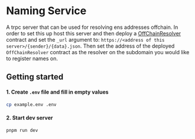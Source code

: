 # Naming Service

A trpc server that can be used for resolving ens addresses offchain. In order to set this up host this server and then deploy a [OffChainResolver](https://github.com/ensdomains/offchain-resolver/blob/099b7e9827899efcf064e71b7125f7b4fc2e342f/packages/contracts/contracts/OffchainResolver.sol) contract and set the `_url` argument to: `https://<address of this server>/{sender}/{data}.json`. Then set the address of the deployed `OffChainResolver` contract as the resolver on the subdomain you would like to register names on.

## Getting started

#### 1. Create `.env` file and fill in empty values

```bash
cp example.env .env
```

#### 2. Start dev server

```bash
pnpm run dev
```
